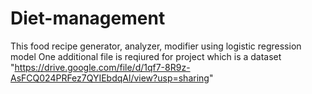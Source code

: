 # Diet-management
This food recipe generator, analyzer, modifier using logistic regression model
One additional file is reqiured for project which is a dataset "https://drive.google.com/file/d/1qf7-8R9z-AsFCQ024PRFez7QYIEbdqAl/view?usp=sharing"
